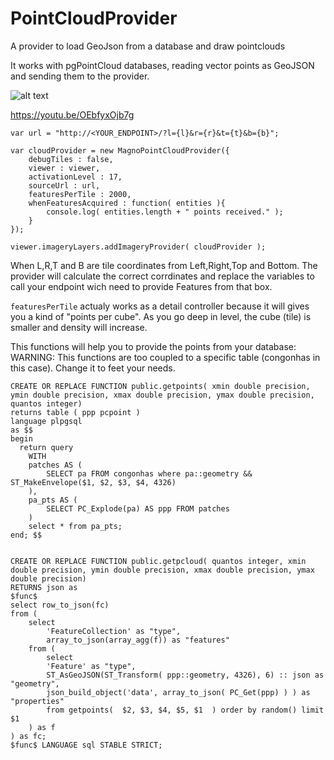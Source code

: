 # PointCloudProvider
A provider to load GeoJson from a database and draw pointclouds

It works with pgPointCloud databases, reading vector points as GeoJSON and sending them to the provider.

![alt text](https://github.com/icemagno/cesium-providers/blob/master/pointcloud/screen.jpg?raw=true)

https://youtu.be/OEbfyxOjb7g

```
var url = "http://<YOUR_ENDPOINT>/?l={l}&r={r}&t={t}&b={b}";

var cloudProvider = new MagnoPointCloudProvider({
	debugTiles : false,
	viewer : viewer,
	activationLevel : 17,
	sourceUrl : url,
	featuresPerTile : 2000,
	whenFeaturesAcquired : function( entities ){
		console.log( entities.length + " points received." );
	}
});

viewer.imageryLayers.addImageryProvider( cloudProvider );
```
When L,R,T and B are tile coordinates from Left,Right,Top and Bottom. The provider will calculate the correct corrdinates and replace the variables to call your endpoint wich need to provide Features from that box. 

`featuresPerTile` actualy works as a detail controller because it will gives you a kind of "points per cube". As you go deep in level, the cube (tile) is smaller and density will increase.


This functions will help you to provide the points from your database: 
WARNING: This functions are too coupled to a specific table (congonhas in this case). Change it to feet your needs.

```
CREATE OR REPLACE FUNCTION public.getpoints( xmin double precision, ymin double precision, xmax double precision, ymax double precision, quantos integer)
returns table ( ppp pcpoint ) 
language plpgsql
as $$
begin
  return query 
	WITH
	patches AS (
		SELECT pa FROM congonhas where pa::geometry && ST_MakeEnvelope($1, $2, $3, $4, 4326)
	),
	pa_pts AS (
		SELECT PC_Explode(pa) AS ppp FROM patches 
	)
	select * from pa_pts;
end; $$ 


CREATE OR REPLACE FUNCTION public.getpcloud( quantos integer, xmin double precision, ymin double precision, xmax double precision, ymax double precision)
RETURNS json as
$func$   
select row_to_json(fc)
from (
    select
        'FeatureCollection' as "type",
        array_to_json(array_agg(f)) as "features"
    from (
		select
		'Feature' as "type",
        ST_AsGeoJSON(ST_Transform( ppp::geometry, 4326), 6) :: json as "geometry",
		json_build_object('data', array_to_json( PC_Get(ppp) ) ) as "properties"
        from getpoints(  $2, $3, $4, $5, $1  ) order by random() limit $1
    ) as f
) as fc;	
$func$ LANGUAGE sql STABLE STRICT;
```






